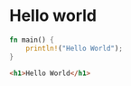 Hello world
===========

```rust
fn main() {
    println!("Hello World");
}
```

```html
<h1>Hello World</h1>
```
